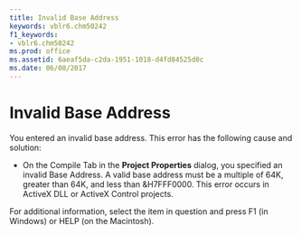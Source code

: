 ```yaml
---
title: Invalid Base Address
keywords: vblr6.chm50242
f1_keywords:
- vblr6.chm50242
ms.prod: office
ms.assetid: 6aeaf5da-c2da-1951-1018-d4fd84525d0c
ms.date: 06/08/2017
---
```



# Invalid Base Address

You entered an invalid base address. This error has the following cause and solution:



- On the Compile Tab in the  **Project Properties** dialog, you specified an invalid Base Address. A valid base address must be a multiple of 64K, greater than 64K, and less than &H7FFF0000. This error occurs in ActiveX DLL or ActiveX Control projects.
    

For additional information, select the item in question and press F1 (in Windows) or HELP (on the Macintosh).

